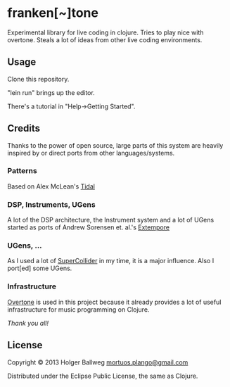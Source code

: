 franken[~]tone
===========

Experimental library for live coding in clojure. Tries to play nice
with overtone. Steals a lot of ideas from other live coding
environments.

## Usage

Clone this repository.

"lein run" brings up the editor.

There's a tutorial in "Help->Getting Started".

## Credits

Thanks to the power of open source, large parts of this system are
heavily inspired by or direct ports from other languages/systems.

### Patterns

Based on Alex McLean's [Tidal](http://yaxu.org/tidal/)

### DSP, Instruments, UGens

A lot of the DSP architecture, the Instrument system and a lot of
UGens started as ports of Andrew Sorensen et. al.'s
[Extempore](https://github.com/digego/extempore)

### UGens, ...

As I used a lot of
[SuperCollider](http://supercollider.sourceforge.net/) in my time, it
is a major influence. Also I port[ed] some UGens.

### Infrastructure

[Overtone](https://github.com/overtone/) is used in this project
because it already provides a lot of useful infrastructure for music
programming on Clojure.


*Thank you all!*

## License

Copyright © 2013 Holger Ballweg <mortuos.plango@gmail.com>

Distributed under the Eclipse Public License, the same as Clojure.

